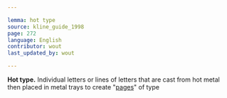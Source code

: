 ```yaml
---

lemma: hot type
source: kline_guide_1998
page: 272
language: English
contributor: wout
last_updated_by: wout

---
```


**Hot type.** Individual letters or lines of letters that are cast from hot metal then placed in metal trays to create "[pages](page.html)" of type
